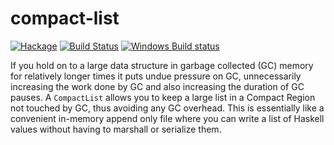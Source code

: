 # compact-list

[![Hackage](https://img.shields.io/hackage/v/compact-list.svg?style=flat)](https://hackage.haskell.org/package/compact-list)
[![Build Status](https://travis-ci.org/harendra-kumar/compact-list.svg?branch=master)](https://travis-ci.org/harendra-kumar/compact-list)
[![Windows Build status](https://ci.appveyor.com/api/projects/status/f7c0ncy84cxp8lbe?svg=true)](https://ci.appveyor.com/project/harendra-kumar/compact-list)

If you hold on to a large data structure in garbage collected (GC) memory
for relatively longer times it puts undue pressure on GC, unnecessarily
increasing the work done by GC and also increasing the duration of GC
pauses. A `CompactList` allows you to keep a large list in a Compact Region
not touched by GC, thus avoiding any GC overhead.  This is essentially like
a convenient in-memory append only file where you can write a list of
Haskell values without having to marshall or serialize them.
